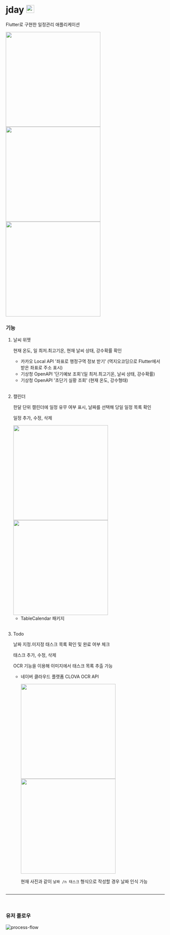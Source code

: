 # jday   <img width='25' src='https://github.com/whether-ej/flutter_jday/assets/76941890/961510c1-0e96-495b-9f8e-8f6e79a21088'> 

Flutter로 구현한 일정관리 애플리케이션


<img width='300' src='https://github.com/whether-ej/jday/assets/76941890/c2b8cb0c-be42-4996-b99e-e1cad7269c08'>
       
<img width='300' src='https://github.com/whether-ej/jday/assets/76941890/4ee4083b-0cdf-4914-a2ca-fd26abb2c85c'>
       
<img width='300' src='https://github.com/whether-ej/jday/assets/76941890/a42bfd81-4960-40e0-9a1b-38404f5d83d2'>
       
### 기능

1. 날씨 위젯
   
    현재 온도, 일 최저.최고기온, 현재 날씨 상태, 강수확률 확인
    - 카카오 Local API '좌표로 행정구역 정보 받기' (역지오코딩으로 Flutter에서 받은 좌표로 주소 표시)
    - 기상청 OpenAPI '단기예보 조회'(일 최저.최고기온, 날씨 상태, 강수확률)
    - 기상청 OpenAPI '초단기 실황 조회' (현재 온도, 강수형태)<br><br>


2. 캘린더
   
    한달 단위 캘린더에 일정 유무 여부 표시, 날짜를 선택해 당일 일정 목록 확인
   
    일정 추가, 수정, 삭제
   
      <img width='300' src='https://github.com/whether-ej/jday/assets/76941890/6a1afda3-407e-4a4e-84ad-122b8354d174'>
      <img width='300' src='https://github.com/whether-ej/jday/assets/76941890/d70f4e09-7c5b-4618-b4d7-e086839691d4'>
      
    - TableCalendar 패키지<br><br>


4. Todo

    날짜 지정.미지정 태스크 목록 확인 및 완료 여부 체크

    태스크 추가, 수정, 삭제

    OCR 기능을 이용해 이미지에서 태스크 목록 추출 가능
    - 네이버 클라우드 플랫폼 CLOVA OCR API
      
      <img width='300' src='https://github.com/whether-ej/jday/assets/76941890/278832e9-7223-45a1-af81-b63d605fd7be'>
      <img width='300' src='https://github.com/whether-ej/jday/assets/76941890/2fc53154-2904-4af4-b9bd-65a2875c5067'>
      
      현재 사진과 같이 `날짜 /n 태스크` 형식으로 작성할 경우 날짜 인식 가능<br><br>


---
<br>
    
### 유저 플로우
![process-flow](https://github.com/whether-ej/jday/assets/76941890/4575dd62-6329-4750-84d9-47b526a06084)
